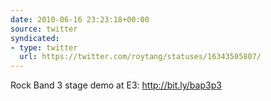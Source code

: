 ```yaml
---
date: 2010-06-16 23:23:18+00:00
source: twitter
syndicated:
- type: twitter
  url: https://twitter.com/roytang/statuses/16343505807/
---
```


Rock Band 3 stage demo at E3: http://bit.ly/bap3p3